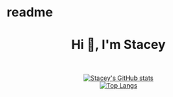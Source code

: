 # readme
<h1 align="center">Hi 👋, I'm Stacey</h1>
<br>
<div align="center"> 

 [![Stacey's GitHub stats](https://github-readme-stats.vercel.app/api?username=bamvans&count_private=true)](https://github.com/anuraghazra/github-readme-stats)
<br>
 [![Top Langs](https://github-readme-stats.vercel.app/api/top-langs/?username=bamvans)](https://github.com/anuraghazra/github-readme-stats)

</div>
